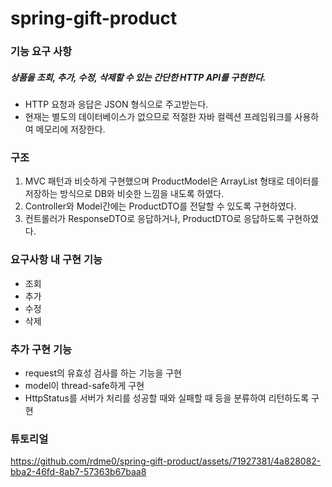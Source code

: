 # spring-gift-product
### 기능 요구 사항
##### 상품을 조회, 추가, 수정, 삭제할 수 있는 간단한 HTTP API를 구현한다.

- HTTP 요청과 응답은 JSON 형식으로 주고받는다.
- 현재는 별도의 데이터베이스가 없으므로 적절한 자바 컬렉션 프레임워크를 사용하여 메모리에 저장한다.

### 구조
1. MVC 패턴과 비슷하게 구현했으며 ProductModel은 ArrayList 형태로 데이터를 저장하는 방식으로 DB와 비슷한 느낌을 내도록 하였다.
2. Controller와 Model간에는 ProductDTO를 전달할 수 있도록 구현하였다.
3. 컨트롤러가 ResponseDTO로 응답하거나, ProductDTO로 응답하도록 구현하였다.

### 요구사항 내 구현 기능
- 조회
- 추가
- 수정
- 삭제
### 추가 구현 기능
- request의 유효성 검사를 하는 기능을 구현
- model이 thread-safe하게 구현
- HttpStatus를 서버가 처리를 성공할 때와 실패할 때 등을 분류하여 리턴하도록 구현

### 튜토리얼
https://github.com/rdme0/spring-gift-product/assets/71927381/4a828082-bba2-46fd-8ab7-57363b67baa8

